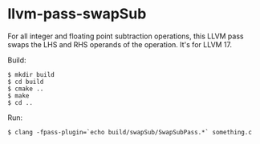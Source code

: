 # llvm-pass-swapSub

For all integer and floating point subtraction operations, this LLVM pass swaps the LHS and RHS operands of the operation.
It's for LLVM 17.

Build:

    $ mkdir build
    $ cd build
    $ cmake ..
    $ make
    $ cd ..

Run:

    $ clang -fpass-plugin=`echo build/swapSub/SwapSubPass.*` something.c
